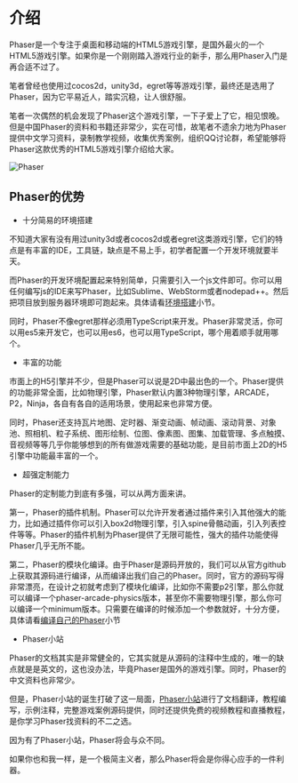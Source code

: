# 介绍

Phaser是一个专注于桌面和移动端的HTML5游戏引擎，是国外最火的一个HTML5游戏引擎。如果你是一个刚刚踏入游戏行业的新手，那么用Phaser入门是再合适不过了。

笔者曾经也使用过cocos2d，unity3d，egret等等游戏引擎，最终还是选用了Phaser，因为它平易近人，踏实沉稳，让人很舒服。

笔者一次偶然的机会发现了Phaser这个游戏引擎，一下子爱上了它，相见恨晚。但是中国Phaser的资料和书籍还非常少，实在可惜，故笔者不遗余力地为Phaser提供中文学习资料，录制教学视频，收集优秀案例，组织QQ讨论群，希望能够将Phaser这款优秀的HTML5游戏引擎介绍给大家。

![Phaser](assets/INTRODUCTION/logo.png "Phaser")

## Phaser的优势

*   十分简易的环境搭建

不知道大家有没有用过unity3d或者cocos2d或者egret这类游戏引擎，它们的特点是有丰富的IDE，工具链，缺点是不易上手，初学者配置一个开发环境就要半天。

而Phaser的开发环境配置起来特别简单，只需要引入一个js文件即可。你可以用任何编写js的IDE来写Phaser，比如Sublime、WebStorm或者nodepad++。然后把项目放到服务器环境即可跑起来。具体请看[环境搭建](ENVIRONMENT.md)小节。

同时，Phaser不像egret那样必须用TypeScript来开发。Phaser非常灵活，你可以用es5来开发它，也可以用es6，也可以用TypeScript，哪个用着顺手就用哪个。

*   丰富的功能

市面上的H5引擎并不少，但是Phaser可以说是2D中最出色的一个。Phaser提供的功能非常全面，比如物理引擎，Phaser默认内置3种物理引擎，ARCADE，P2，Ninja，各自有各自的适用场景，使用起来也非常方便。

同时，Phaser还支持瓦片地图、定时器、渐变动画、帧动画、滚动背景、对象池、照相机、粒子系统、图形绘制、位图、像素图、图集、加载管理、多点触摸、音视频等等几乎你能够想到的所有做游戏需要的基础功能，是目前市面上2D的H5引擎中功能最丰富的一个。

*   超强定制能力

Phaser的定制能力到底有多强，可以从两方面来讲。

第一，Phaser的插件机制。Phaser可以允许开发者通过插件来引入其他强大的能力，比如通过插件你可以引入box2d物理引擎，引入spine骨骼动画，引入列表控件等等。Phaser的插件机制为Phaser提供了无限可能性，强大的插件功能使得Phaser几乎无所不能。

第二，Phaser的模块化编译。由于Phaser是源码开放的，我们可以从官方github上获取其源码进行编译，从而编译出我们自己的Phaser。同时，官方的源码写得非常漂亮，在设计之初就考虑到了模块化编译，比如你不需要p2引擎，那么你就可以编译一个phaser-arcade-physics版本，甚至你不需要物理引擎，那么你可以编译一个minimum版本。只需要在编译的时候添加一个参数就好，十分方便，具体请看[编译自己的Phaser](COMPILE.md)小节

*   Phaser小站

Phaser的文档其实是非常健全的，它其实就是从源码的注释中生成的，唯一的缺点就是是英文的，这也没办法，毕竟Phaser是国外的游戏引擎。同时，Phaser的中文资料也非常少。

但是，Phaser小站的诞生打破了这一局面，[Phaser小站](https://www.phaser-china.com)进行了文档翻译，教程编写，示例注释，完整游戏案例源码提供，同时还提供免费的视频教程和直播教程，是你学习Phaser找资料的不二之选。

因为有了Phaser小站，Phaser将会与众不同。

如果你也和我一样，是一个极简主义者，那么Phaser将会是你得心应手的一件利器。


